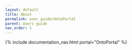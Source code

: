 ```yaml
---
layout: default
title: About
permalink: user_guide/OntoPortal
parent: Users guide
nav_order: 1
---
```

{% include documentation_nav.html portal="OntoPortal" %}
